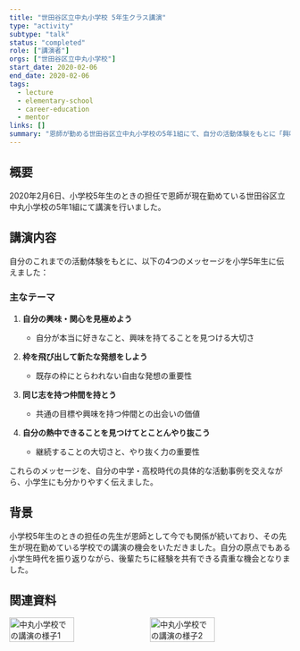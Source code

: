 ```yaml
---
title: "世田谷区立中丸小学校 5年生クラス講演"
type: "activity"
subtype: "talk"
status: "completed"
role: ["講演者"]
orgs: ["世田谷区立中丸小学校"]
start_date: 2020-02-06
end_date: 2020-02-06
tags:
  - lecture
  - elementary-school
  - career-education
  - mentor
links: []
summary: "恩師が勤める世田谷区立中丸小学校の5年1組にて、自分の活動体験をもとに「興味・関心を見極める」「枠を飛び出した発想」「仲間の大切さ」「やり抜く力」について講演した。"
---
```


## 概要

2020年2月6日、小学校5年生のときの担任で恩師が現在勤めている世田谷区立中丸小学校の5年1組にて講演を行いました。

## 講演内容

自分のこれまでの活動体験をもとに、以下の4つのメッセージを小学5年生に伝えました：

### 主なテーマ
1. **自分の興味・関心を見極めよう**
   - 自分が本当に好きなこと、興味を持てることを見つける大切さ

2. **枠を飛び出して新たな発想をしよう**
   - 既存の枠にとらわれない自由な発想の重要性

3. **同じ志を持つ仲間を持とう**
   - 共通の目標や興味を持つ仲間との出会いの価値

4. **自分の熱中できることを見つけてとことんやり抜こう**
   - 継続することの大切さと、やり抜く力の重要性

これらのメッセージを、自分の中学・高校時代の具体的な活動事例を交えながら、小学生にも分かりやすく伝えました。

## 背景

小学校5年生のときの担任の先生が恩師として今でも関係が続いており、その先生が現在勤めている学校での講演の機会をいただきました。自分の原点でもある小学生時代を振り返りながら、後輩たちに経験を共有できる貴重な機会となりました。

## 関連資料
<div style="display: flex; gap: 10px;">
  <img src="linked_assets/20_Activities/talks/nakamaru_elementary_lecture_2020/assets/lecture_scene1.jpg" alt="中丸小学校での講演の様子1" width="48%">
  <img src="linked_assets/20_Activities/talks/nakamaru_elementary_lecture_2020/assets/lecture_scene2.jpg" alt="中丸小学校での講演の様子2" width="48%">
</div>
